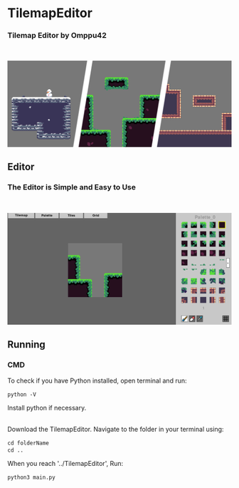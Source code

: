 # TilemapEditor
### Tilemap Editor by Omppu42
<br>

![Image of tilemaps](/Assets/Maps.png)

## Editor
### The Editor is Simple and Easy to Use
<br>

![Image of the Editor](/Assets/Editor.png)

## Running
### CMD
To check if you have Python installed, open terminal and run:
```
python -V
```
Install python if necessary.
<br>
<br>

Download the TilemapEditor. Navigate to the folder in your terminal using:
```
cd folderName
cd ..
```
When you reach '../TilemapEditor', Run:
```
python3 main.py
```
